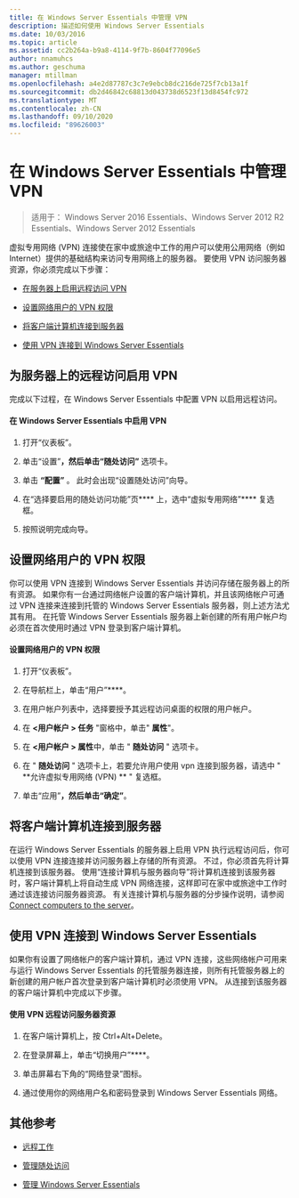 ```yaml
---
title: 在 Windows Server Essentials 中管理 VPN
description: 描述如何使用 Windows Server Essentials
ms.date: 10/03/2016
ms.topic: article
ms.assetid: cc2b264a-b9a8-4114-9f7b-8604f77096e5
author: nnamuhcs
ms.author: geschuma
manager: mtillman
ms.openlocfilehash: a4e2d87787c3c7e9ebcb8dc216de725f7cb13a1f
ms.sourcegitcommit: db2d46842c68813d043738d6523f13d8454fc972
ms.translationtype: MT
ms.contentlocale: zh-CN
ms.lasthandoff: 09/10/2020
ms.locfileid: "89626003"
---
```

# <a name="manage-vpn-in-windows-server-essentials"></a>在 Windows Server Essentials 中管理 VPN

>适用于： Windows Server 2016 Essentials、Windows Server 2012 R2 Essentials、Windows Server 2012 Essentials

 虚拟专用网络 (VPN) 连接使在家中或旅途中工作的用户可以使用公用网络（例如 Internet）提供的基础结构来访问专用网络上的服务器。 要使用 VPN 访问服务器资源，你必须完成以下步骤：

-   [在服务器上启用远程访问 VPN](Manage-VPN-in-Windows-Server-Essentials.md#BKMK_1)

-   [设置网络用户的 VPN 权限](Manage-VPN-in-Windows-Server-Essentials.md#BKMK_2)

-   [将客户端计算机连接到服务器](Manage-VPN-in-Windows-Server-Essentials.md#BKMK_Connect)

-   [使用 VPN 连接到 Windows Server Essentials](Manage-VPN-in-Windows-Server-Essentials.md#BKMK_3)

##  <a name="enable-vpn-for-remote-access-on-the-server"></a><a name="BKMK_1"></a> 为服务器上的远程访问启用 VPN
 完成以下过程，在 Windows Server Essentials 中配置 VPN 以启用远程访问。

#### <a name="to-enable-vpn-in-windows-server-essentials"></a>在 Windows Server Essentials 中启用 VPN

1.  打开“仪表板”。

2.  单击“设置”****，然后单击“随处访问”**** 选项卡。

3.  单击 **“配置”** 。 此时会出现“设置随处访问”向导。

4.  在“选择要启用的随处访问功能”页**** 上，选中“虚拟专用网络”**** 复选框。

5.  按照说明完成向导。

##  <a name="set-vpn-permissions-for-network-users"></a><a name="BKMK_2"></a> 设置网络用户的 VPN 权限
 你可以使用 VPN 连接到 Windows Server Essentials 并访问存储在服务器上的所有资源。 如果你有一台通过网络帐户设置的客户端计算机，并且该网络帐户可通过 VPN 连接来连接到托管的 Windows Server Essentials 服务器，则上述方法尤其有用。 在托管 Windows Server Essentials 服务器上新创建的所有用户帐户均必须在首次使用时通过 VPN 登录到客户端计算机。

#### <a name="to-set-vpn-permissions-for-network-users"></a>设置网络用户的 VPN 权限

1.  打开“仪表板”。

2.  在导航栏上，单击“用户”****。

3.  在用户帐户列表中，选择要授予其远程访问桌面的权限的用户帐户。

4.  在 **<用户帐户 \> 任务** "窗格中，单击" **属性**"。

5.  在 **<用户帐户 \> 属性**中，单击 " **随处访问** " 选项卡。

6.  在 " **随处访问** " 选项卡上，若要允许用户使用 vpn 连接到服务器，请选中 " **允许虚拟专用网络 (VPN) **  " 复选框。

7.  单击“应用”****，然后单击“确定”****。

##  <a name="connect-client-computers-to-the-server"></a><a name="BKMK_Connect"></a> 将客户端计算机连接到服务器
 在运行 Windows Server Essentials 的服务器上启用 VPN 执行远程访问后，你可以使用 VPN 连接连接并访问服务器上存储的所有资源。 不过，你必须首先将计算机连接到该服务器。 使用“连接计算机与服务器向导”将计算机连接到该服务器时，客户端计算机上将自动生成 VPN 网络连接，这样即可在家中或旅途中工作时通过该连接访问服务器资源。 有关连接计算机与服务器的分步操作说明，请参阅 [Connect computers to the server](../use/Get-Connected-in-Windows-Server-Essentials.md#BKMK_9)。

##  <a name="use-vpn-to-connect-to-windows-server-essentials"></a><a name="BKMK_3"></a> 使用 VPN 连接到 Windows Server Essentials
 如果你有设置了网络帐户的客户端计算机，通过 VPN 连接，这些网络帐户可用来与运行 Windows Server Essentials 的托管服务器连接，则所有托管服务器上的新创建的用户帐户首次登录到客户端计算机时必须使用 VPN。 从连接到该服务器的客户端计算机中完成以下步骤。

#### <a name="to-use-vpn-to-remotely-access-server-resources"></a>使用 VPN 远程访问服务器资源

1.  在客户端计算机上，按 Ctrl+Alt+Delete。

2.  在登录屏幕上，单击“切换用户”****。

3.  单击屏幕右下角的“网络登录”图标。

4.  通过使用你的网络用户名和密码登录到 Windows Server Essentials 网络。

## <a name="additional-references"></a>其他参考

-   [远程工作](../use/Work-Remotely-in-Windows-Server-Essentials.md)

-   [管理随处访问](Manage-Anywhere-Access-in-Windows-Server-Essentials.md)

-   [管理 Windows Server Essentials](Manage-Windows-Server-Essentials.md)
